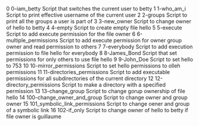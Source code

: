 0	0-iam_betty	Script that switches the current user to betty
1	1-who_am_i	Script to print effective username of the current user
2	2-groups	Script to print all the groups a user is part of
3	3-new_owner	Script to change owner of hello to betty
4	4-empty		Script to create empty file hello
5	5-execute	Script to add execute permission for the file owner
6	6-multiple_permissions Script to add execute permission for owner group owner and read permission to others
7	7-everybody	       Script to add execution permission to file hello for everybody
8	8-James_Bond	       Script that set permissions for only others to use file hello
9	9-John_Doe	       Script to set hello to 753
10	10-mirror_permissions  Script to set hello permissions to olleh permissions
11 	11-directories_permissions    Script to add executable permissions for all subdirectories of the current directory
12	12-directory_permissions      Script to make a directory with a specified permission
13	13-change_group		      Script to change gorup ownership of file hello
14	100-change_owner_and_group    Script to change owner and group owner
15 	101_symbolic_link_permissions Script to change oener and group of a symbolic link
16	102-if_only	Script to change owner of hello to betty if file owner is guillaume
